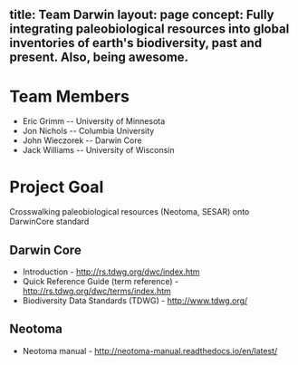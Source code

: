 title: Team Darwin
layout: page
concept: Fully integrating paleobiological resources into global inventories of earth's biodiversity, past and present. Also, being awesome.
---

# Team Members

  * Eric Grimm -- University of Minnesota
  * Jon Nichols -- Columbia University
  * John Wieczorek -- Darwin Core
  * Jack Williams -- University of Wisconsin
  
  # Project Goal
Crosswalking paleobiological resources (Neotoma, SESAR) onto DarwinCore standard

## Darwin Core
* Introduction - <a>http://rs.tdwg.org/dwc/index.htm</a>
* Quick Reference Guide (term reference) - <a>http://rs.tdwg.org/dwc/terms/index.htm</a>
* Biodiversity Data Standards (TDWG) - <a>http://www.tdwg.org/</a>

## Neotoma
 * Neotoma manual - <a>http://neotoma-manual.readthedocs.io/en/latest/</a>
